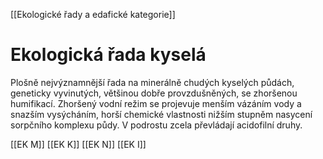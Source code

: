 [[Ekologické řady a edafické kategorie]]

# Ekologická řada kyselá

Plošně nejvýznamnější řada na minerálně chudých kyselých půdách, geneticky vyvinutých, většinou dobře provzdušněných, se zhoršenou humifikací. Zhoršený vodní režim se projevuje menším vázáním vody a snazším vysýcháním, horší chemické vlastnosti nižším stupněm nasycení sorpčního komplexu půdy. V podrostu zcela převládají acidofilní druhy.

[[EK M]]
[[EK K]]
[[EK N]]
[[EK I]]
